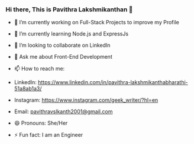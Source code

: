 ### Hi there, This is Pavithra Lakshmikanthan 👋



- 🔭 I’m currently working on Full-Stack Projects to improve my Profile 

- 🌱 I’m currently learning Node.js and ExpressJs

- 👯 I’m looking to collaborate on LinkedIn

- 💬 Ask me about Front-End Development

- 📫 How to reach me: 
- LinkedIn: https://www.linkedin.com/in/pavithra-lakshmikanthabharathi-51a8ab1a3/
- Instagram: https://www.instagram.com/geek_writer/?hl=en
- Email: pavithravslkanth2001@gmail.com



- 😄 Pronouns: She/Her

- ⚡ Fun fact: I am an Engineer


